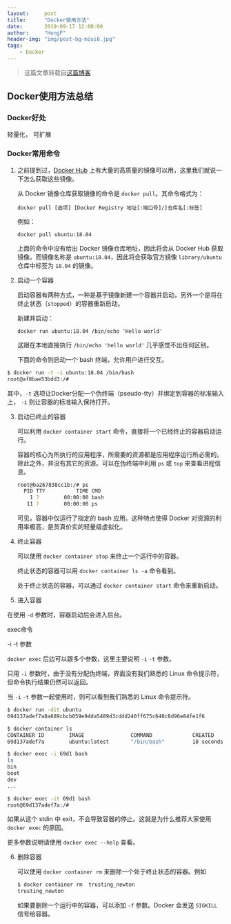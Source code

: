 ```yaml
---
layout:     post
title:      "Docker使用方法"
date:       2019-09-17 12:00:00
author:     "HongF"
header-img: "img/post-bg-miui6.jpg"
tags:
    - Docker
---
```


> 这篇文章转载自[这篇博客](https://yeasy.gitbooks.io/docker_practice/install/ubuntu.html)

## Docker使用方法总结

### Docker好处

轻量化， 可扩展



### Docker常用命令

1. 之前提到过，[Docker Hub](https://hub.docker.com/explore/) 上有大量的高质量的镜像可以用，这里我们就说一下怎么获取这些镜像。

   从 Docker 镜像仓库获取镜像的命令是 `docker pull`。其命令格式为：

   ```
   docker pull [选项] [Docker Registry 地址[:端口号]/]仓库名[:标签]
   ```

   例如：

   ```
   docker pull ubuntu:18.04
   ```

   上面的命令中没有给出 Docker 镜像仓库地址，因此将会从 Docker Hub 获取镜像。而镜像名称是 `ubuntu:18.04`，因此将会获取官方镜像 `library/ubuntu` 仓库中标签为 `18.04` 的镜像。

2. 启动一个容器

   启动容器有两种方式，一种是基于镜像新建一个容器并启动，另外一个是将在终止状态（`stopped`）的容器重新启动。

   新建并启动：

   ```
   docker run ubuntu:18.04 /bin/echo 'Hello world'
   ```

   这跟在本地直接执行 `/bin/echo 'hello world'` 几乎感觉不出任何区别。

   下面的命令则启动一个 bash 终端，允许用户进行交互。

```bash
$ docker run -t -i ubuntu:18.04 /bin/bash
root@af8bae53bdd3:/#
```

其中，`-t` 选项让Docker分配一个伪终端（pseudo-tty）并绑定到容器的标准输入上， `-i` 则让容器的标准输入保持打开。

3. 启动已终止的容器

   可以利用 `docker container start` 命令，直接将一个已经终止的容器启动运行。

   容器的核心为所执行的应用程序，所需要的资源都是应用程序运行所必需的。除此之外，并没有其它的资源。可以在伪终端中利用 `ps` 或 `top` 来查看进程信息。

   ```bash
   root@ba267838cc1b:/# ps
     PID TTY          TIME CMD
       1 ?        00:00:00 bash
      11 ?        00:00:00 ps
   ```

   可见，容器中仅运行了指定的 bash 应用。这种特点使得 Docker 对资源的利用率极高，是货真价实的轻量级虚拟化。

4. 终止容器

   可以使用 `docker container stop` 来终止一个运行中的容器。

   终止状态的容器可以用 `docker container ls -a` 命令看到。

   处于终止状态的容器，可以通过 `docker container start` 命令来重新启动。

5. 进入容器

在使用 `-d` 参数时，容器启动后会进入后台。

exec命令

-i -t 参数

`docker exec` 后边可以跟多个参数，这里主要说明 `-i` `-t` 参数。

只用 `-i` 参数时，由于没有分配伪终端，界面没有我们熟悉的 Linux 命令提示符，但命令执行结果仍然可以返回。

当 `-i` `-t` 参数一起使用时，则可以看到我们熟悉的 Linux 命令提示符。

```bash
$ docker run -dit ubuntu
69d137adef7a8a689cbcb059e94da5489d3cddd240ff675c640c8d96e84fe1f6

$ docker container ls
CONTAINER ID        IMAGE               COMMAND             CREATED             STATUS              PORTS               NAMES
69d137adef7a        ubuntu:latest       "/bin/bash"         18 seconds ago      Up 17 seconds                           zealous_swirles

$ docker exec -i 69d1 bash
ls
bin
boot
dev
...

$ docker exec -it 69d1 bash
root@69d137adef7a:/#
```

如果从这个 stdin 中 exit，不会导致容器的停止。这就是为什么推荐大家使用 `docker exec` 的原因。

更多参数说明请使用 `docker exec --help` 查看。

6. 删除容器

   可以使用 `docker container rm` 来删除一个处于终止状态的容器。例如

   ```bash
   $ docker container rm  trusting_newton
   trusting_newton
   ```

   如果要删除一个运行中的容器，可以添加 `-f` 参数。Docker 会发送 `SIGKILL` 信号给容器。

   

   